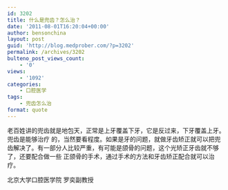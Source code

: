 ```yaml
---
id: 3202
title: 什么是兜齿？怎么治？
date: '2011-08-01T16:20:04+00:00'
author: bensonchina
layout: post
guid: 'http://blog.medprober.com/?p=3202'
permalink: /archives/3202
bulteno_post_views_count:
    - '0'
views:
    - '1092'
categories:
    - 口腔医学
tags:
    - 兜齿怎么治
format: quote
---
```


<span id="zoom">老百姓讲的兜齿就是地包天，正常是上牙覆盖下牙，它是反过来，下牙覆盖上牙。兜齿是能够治疗 的，当然要看程度。如果是牙的问题，就做牙齿矫正就可以把兜齿解决了。有一部分人比较严重，有可能是颌骨的问题，这个光矫正牙齿就不够了，还要配合做一些 正颌骨的手术，通过手术的方法和牙齿矫正配合就可以治疗。</span>

<span id="zoom">北京大学口腔医学院 罗奕副教授</span>